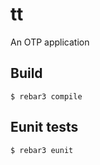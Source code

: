 tt
=====

An OTP application

Build
-----

    $ rebar3 compile

Eunit tests
-----------

    $ rebar3 eunit